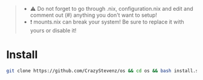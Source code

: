 > - ⚠️ Do not forget to go through .nix, configuration.nix and edit and comment out (#) anything you don't want to setup!
> - ❗ mounts.nix can break your system! Be sure to replace it with yours or disable it!

# Install

```bash
git clone https://github.com/CrazyStevenz/os && cd os && bash install.sh
```
